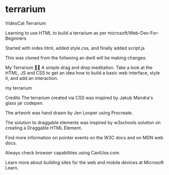 # terrarium
VideoCat Terrarium

Learning to use HTML to build a terrarium as per 
microsoft/Web-Dev-For-Beginners

Started with index.html, added style.css, and finally added script.js

This was cloned from the follwoing an dwill will be making changes:



My Terrarium 🌵🌱
A simple drag and drop meditation. Take a look at the HTML, JS and CSS to get an idea how to build a basic web interface, style it, and add an interaction.

my terrarium

Credits
The terrarium created via CSS was inspired by Jakub Mandra's glass jar codepen.

The artwork was hand drawn by Jen Looper using Procreate.

The solution to draggable elements was inspired by w3schools solution on creating a Draggable HTML Element.

Find more information on pointer events on the W3C docs and on MDN web docs.

Always check browser capabilities using CanIUse.com.

Learn more about building sites for the web and mobile devices at Microsoft Learn.
